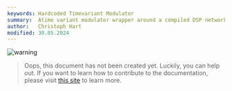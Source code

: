 ```yaml
---
keywords: Hardcoded Timevariant Modulator
summary:  Atime variant modulator wrapper around a compiled DSP network
author:   Christoph Hart
modified: 30.05.2024
---
```

  
![warning](/images/icon_warning:64px)  
> Oops, this document has not been created yet. Luckily, you can help out. If you want to learn how to contribute to the documentation, please visit [this site](glossary/contributing#contributing) to learn more.  
